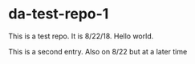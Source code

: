 # da-test-repo-1
This is a test repo.
It is 8/22/18.
Hello world.

This is a second entry.
Also on 8/22 but at a later time